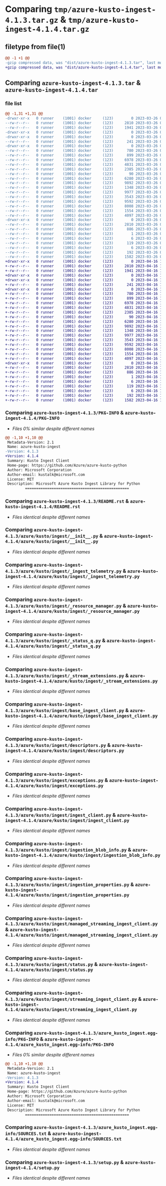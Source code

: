 # Comparing `tmp/azure-kusto-ingest-4.1.3.tar.gz` & `tmp/azure-kusto-ingest-4.1.4.tar.gz`

## filetype from file(1)

```diff
@@ -1 +1 @@
-gzip compressed data, was "dist/azure-kusto-ingest-4.1.3.tar", last modified: Sun Mar 26 08:35:24 2023, max compression
+gzip compressed data, was "dist/azure-kusto-ingest-4.1.4.tar", last modified: Sun Apr 16 10:49:29 2023, max compression
```

## Comparing `azure-kusto-ingest-4.1.3.tar` & `azure-kusto-ingest-4.1.4.tar`

### file list

```diff
@@ -1,31 +1,31 @@
-drwxr-xr-x   0 runner    (1001) docker     (123)        0 2023-03-26 08:35:24.000000 azure-kusto-ingest-4.1.3/
--rw-r--r--   0 runner    (1001) docker     (123)     2810 2023-03-26 08:35:24.000000 azure-kusto-ingest-4.1.3/PKG-INFO
--rw-r--r--   0 runner    (1001) docker     (123)     1941 2023-03-26 08:35:15.000000 azure-kusto-ingest-4.1.3/README.rst
-drwxr-xr-x   0 runner    (1001) docker     (123)        0 2023-03-26 08:35:24.000000 azure-kusto-ingest-4.1.3/azure/
-drwxr-xr-x   0 runner    (1001) docker     (123)        0 2023-03-26 08:35:24.000000 azure-kusto-ingest-4.1.3/azure/kusto/
--rw-r--r--   0 runner    (1001) docker     (123)      241 2023-03-26 08:35:15.000000 azure-kusto-ingest-4.1.3/azure/kusto/__init__.py
-drwxr-xr-x   0 runner    (1001) docker     (123)        0 2023-03-26 08:35:24.000000 azure-kusto-ingest-4.1.3/azure/kusto/ingest/
--rw-r--r--   0 runner    (1001) docker     (123)      780 2023-03-26 08:35:15.000000 azure-kusto-ingest-4.1.3/azure/kusto/ingest/__init__.py
--rw-r--r--   0 runner    (1001) docker     (123)      899 2023-03-26 08:35:15.000000 azure-kusto-ingest-4.1.3/azure/kusto/ingest/_ingest_telemetry.py
--rw-r--r--   0 runner    (1001) docker     (123)     6978 2023-03-26 08:35:15.000000 azure-kusto-ingest-4.1.3/azure/kusto/ingest/_resource_manager.py
--rw-r--r--   0 runner    (1001) docker     (123)     4831 2023-03-26 08:35:15.000000 azure-kusto-ingest-4.1.3/azure/kusto/ingest/_status_q.py
--rw-r--r--   0 runner    (1001) docker     (123)     2385 2023-03-26 08:35:15.000000 azure-kusto-ingest-4.1.3/azure/kusto/ingest/_stream_extensions.py
--rw-r--r--   0 runner    (1001) docker     (123)       90 2023-03-26 08:35:15.000000 azure-kusto-ingest-4.1.3/azure/kusto/ingest/_version.py
--rw-r--r--   0 runner    (1001) docker     (123)     6280 2023-03-26 08:35:15.000000 azure-kusto-ingest-4.1.3/azure/kusto/ingest/base_ingest_client.py
--rw-r--r--   0 runner    (1001) docker     (123)     9892 2023-03-26 08:35:15.000000 azure-kusto-ingest-4.1.3/azure/kusto/ingest/descriptors.py
--rw-r--r--   0 runner    (1001) docker     (123)     1348 2023-03-26 08:35:15.000000 azure-kusto-ingest-4.1.3/azure/kusto/ingest/exceptions.py
--rw-r--r--   0 runner    (1001) docker     (123)     9977 2023-03-26 08:35:15.000000 azure-kusto-ingest-4.1.3/azure/kusto/ingest/ingest_client.py
--rw-r--r--   0 runner    (1001) docker     (123)     3543 2023-03-26 08:35:15.000000 azure-kusto-ingest-4.1.3/azure/kusto/ingest/ingestion_blob_info.py
--rw-r--r--   0 runner    (1001) docker     (123)     9592 2023-03-26 08:35:15.000000 azure-kusto-ingest-4.1.3/azure/kusto/ingest/ingestion_properties.py
--rw-r--r--   0 runner    (1001) docker     (123)     8008 2023-03-26 08:35:15.000000 azure-kusto-ingest-4.1.3/azure/kusto/ingest/managed_streaming_ingest_client.py
--rw-r--r--   0 runner    (1001) docker     (123)     1554 2023-03-26 08:35:15.000000 azure-kusto-ingest-4.1.3/azure/kusto/ingest/status.py
--rw-r--r--   0 runner    (1001) docker     (123)     4097 2023-03-26 08:35:15.000000 azure-kusto-ingest-4.1.3/azure/kusto/ingest/streaming_ingest_client.py
-drwxr-xr-x   0 runner    (1001) docker     (123)        0 2023-03-26 08:35:24.000000 azure-kusto-ingest-4.1.3/azure_kusto_ingest.egg-info/
--rw-r--r--   0 runner    (1001) docker     (123)     2810 2023-03-26 08:35:24.000000 azure-kusto-ingest-4.1.3/azure_kusto_ingest.egg-info/PKG-INFO
--rw-r--r--   0 runner    (1001) docker     (123)      886 2023-03-26 08:35:24.000000 azure-kusto-ingest-4.1.3/azure_kusto_ingest.egg-info/SOURCES.txt
--rw-r--r--   0 runner    (1001) docker     (123)        1 2023-03-26 08:35:24.000000 azure-kusto-ingest-4.1.3/azure_kusto_ingest.egg-info/dependency_links.txt
--rw-r--r--   0 runner    (1001) docker     (123)        6 2023-03-26 08:35:24.000000 azure-kusto-ingest-4.1.3/azure_kusto_ingest.egg-info/namespace_packages.txt
--rw-r--r--   0 runner    (1001) docker     (123)      119 2023-03-26 08:35:24.000000 azure-kusto-ingest-4.1.3/azure_kusto_ingest.egg-info/requires.txt
--rw-r--r--   0 runner    (1001) docker     (123)        6 2023-03-26 08:35:24.000000 azure-kusto-ingest-4.1.3/azure_kusto_ingest.egg-info/top_level.txt
--rw-r--r--   0 runner    (1001) docker     (123)      192 2023-03-26 08:35:24.000000 azure-kusto-ingest-4.1.3/setup.cfg
--rw-r--r--   0 runner    (1001) docker     (123)     1582 2023-03-26 08:35:15.000000 azure-kusto-ingest-4.1.3/setup.py
+drwxr-xr-x   0 runner    (1001) docker     (123)        0 2023-04-16 10:49:29.000000 azure-kusto-ingest-4.1.4/
+-rw-r--r--   0 runner    (1001) docker     (123)     2810 2023-04-16 10:49:29.000000 azure-kusto-ingest-4.1.4/PKG-INFO
+-rw-r--r--   0 runner    (1001) docker     (123)     1941 2023-04-16 10:49:17.000000 azure-kusto-ingest-4.1.4/README.rst
+drwxr-xr-x   0 runner    (1001) docker     (123)        0 2023-04-16 10:49:29.000000 azure-kusto-ingest-4.1.4/azure/
+drwxr-xr-x   0 runner    (1001) docker     (123)        0 2023-04-16 10:49:29.000000 azure-kusto-ingest-4.1.4/azure/kusto/
+-rw-r--r--   0 runner    (1001) docker     (123)      241 2023-04-16 10:49:17.000000 azure-kusto-ingest-4.1.4/azure/kusto/__init__.py
+drwxr-xr-x   0 runner    (1001) docker     (123)        0 2023-04-16 10:49:29.000000 azure-kusto-ingest-4.1.4/azure/kusto/ingest/
+-rw-r--r--   0 runner    (1001) docker     (123)      780 2023-04-16 10:49:17.000000 azure-kusto-ingest-4.1.4/azure/kusto/ingest/__init__.py
+-rw-r--r--   0 runner    (1001) docker     (123)      899 2023-04-16 10:49:17.000000 azure-kusto-ingest-4.1.4/azure/kusto/ingest/_ingest_telemetry.py
+-rw-r--r--   0 runner    (1001) docker     (123)     6978 2023-04-16 10:49:17.000000 azure-kusto-ingest-4.1.4/azure/kusto/ingest/_resource_manager.py
+-rw-r--r--   0 runner    (1001) docker     (123)     4831 2023-04-16 10:49:17.000000 azure-kusto-ingest-4.1.4/azure/kusto/ingest/_status_q.py
+-rw-r--r--   0 runner    (1001) docker     (123)     2385 2023-04-16 10:49:17.000000 azure-kusto-ingest-4.1.4/azure/kusto/ingest/_stream_extensions.py
+-rw-r--r--   0 runner    (1001) docker     (123)       90 2023-04-16 10:49:17.000000 azure-kusto-ingest-4.1.4/azure/kusto/ingest/_version.py
+-rw-r--r--   0 runner    (1001) docker     (123)     6280 2023-04-16 10:49:17.000000 azure-kusto-ingest-4.1.4/azure/kusto/ingest/base_ingest_client.py
+-rw-r--r--   0 runner    (1001) docker     (123)     9892 2023-04-16 10:49:17.000000 azure-kusto-ingest-4.1.4/azure/kusto/ingest/descriptors.py
+-rw-r--r--   0 runner    (1001) docker     (123)     1348 2023-04-16 10:49:17.000000 azure-kusto-ingest-4.1.4/azure/kusto/ingest/exceptions.py
+-rw-r--r--   0 runner    (1001) docker     (123)     9977 2023-04-16 10:49:17.000000 azure-kusto-ingest-4.1.4/azure/kusto/ingest/ingest_client.py
+-rw-r--r--   0 runner    (1001) docker     (123)     3543 2023-04-16 10:49:17.000000 azure-kusto-ingest-4.1.4/azure/kusto/ingest/ingestion_blob_info.py
+-rw-r--r--   0 runner    (1001) docker     (123)     9592 2023-04-16 10:49:17.000000 azure-kusto-ingest-4.1.4/azure/kusto/ingest/ingestion_properties.py
+-rw-r--r--   0 runner    (1001) docker     (123)     8008 2023-04-16 10:49:17.000000 azure-kusto-ingest-4.1.4/azure/kusto/ingest/managed_streaming_ingest_client.py
+-rw-r--r--   0 runner    (1001) docker     (123)     1554 2023-04-16 10:49:17.000000 azure-kusto-ingest-4.1.4/azure/kusto/ingest/status.py
+-rw-r--r--   0 runner    (1001) docker     (123)     4097 2023-04-16 10:49:17.000000 azure-kusto-ingest-4.1.4/azure/kusto/ingest/streaming_ingest_client.py
+drwxr-xr-x   0 runner    (1001) docker     (123)        0 2023-04-16 10:49:29.000000 azure-kusto-ingest-4.1.4/azure_kusto_ingest.egg-info/
+-rw-r--r--   0 runner    (1001) docker     (123)     2810 2023-04-16 10:49:29.000000 azure-kusto-ingest-4.1.4/azure_kusto_ingest.egg-info/PKG-INFO
+-rw-r--r--   0 runner    (1001) docker     (123)      886 2023-04-16 10:49:29.000000 azure-kusto-ingest-4.1.4/azure_kusto_ingest.egg-info/SOURCES.txt
+-rw-r--r--   0 runner    (1001) docker     (123)        1 2023-04-16 10:49:29.000000 azure-kusto-ingest-4.1.4/azure_kusto_ingest.egg-info/dependency_links.txt
+-rw-r--r--   0 runner    (1001) docker     (123)        6 2023-04-16 10:49:29.000000 azure-kusto-ingest-4.1.4/azure_kusto_ingest.egg-info/namespace_packages.txt
+-rw-r--r--   0 runner    (1001) docker     (123)      119 2023-04-16 10:49:29.000000 azure-kusto-ingest-4.1.4/azure_kusto_ingest.egg-info/requires.txt
+-rw-r--r--   0 runner    (1001) docker     (123)        6 2023-04-16 10:49:29.000000 azure-kusto-ingest-4.1.4/azure_kusto_ingest.egg-info/top_level.txt
+-rw-r--r--   0 runner    (1001) docker     (123)      192 2023-04-16 10:49:29.000000 azure-kusto-ingest-4.1.4/setup.cfg
+-rw-r--r--   0 runner    (1001) docker     (123)     1582 2023-04-16 10:49:17.000000 azure-kusto-ingest-4.1.4/setup.py
```

### Comparing `azure-kusto-ingest-4.1.3/PKG-INFO` & `azure-kusto-ingest-4.1.4/PKG-INFO`

 * *Files 0% similar despite different names*

```diff
@@ -1,10 +1,10 @@
 Metadata-Version: 2.1
 Name: azure-kusto-ingest
-Version: 4.1.3
+Version: 4.1.4
 Summary: Kusto Ingest Client
 Home-page: https://github.com/Azure/azure-kusto-python
 Author: Microsoft Corporation
 Author-email: kustalk@microsoft.com
 License: MIT
 Description: Microsoft Azure Kusto Ingest Library for Python
         ===============================================
```

### Comparing `azure-kusto-ingest-4.1.3/README.rst` & `azure-kusto-ingest-4.1.4/README.rst`

 * *Files identical despite different names*

### Comparing `azure-kusto-ingest-4.1.3/azure/kusto/ingest/__init__.py` & `azure-kusto-ingest-4.1.4/azure/kusto/ingest/__init__.py`

 * *Files identical despite different names*

### Comparing `azure-kusto-ingest-4.1.3/azure/kusto/ingest/_ingest_telemetry.py` & `azure-kusto-ingest-4.1.4/azure/kusto/ingest/_ingest_telemetry.py`

 * *Files identical despite different names*

### Comparing `azure-kusto-ingest-4.1.3/azure/kusto/ingest/_resource_manager.py` & `azure-kusto-ingest-4.1.4/azure/kusto/ingest/_resource_manager.py`

 * *Files identical despite different names*

### Comparing `azure-kusto-ingest-4.1.3/azure/kusto/ingest/_status_q.py` & `azure-kusto-ingest-4.1.4/azure/kusto/ingest/_status_q.py`

 * *Files identical despite different names*

### Comparing `azure-kusto-ingest-4.1.3/azure/kusto/ingest/_stream_extensions.py` & `azure-kusto-ingest-4.1.4/azure/kusto/ingest/_stream_extensions.py`

 * *Files identical despite different names*

### Comparing `azure-kusto-ingest-4.1.3/azure/kusto/ingest/base_ingest_client.py` & `azure-kusto-ingest-4.1.4/azure/kusto/ingest/base_ingest_client.py`

 * *Files identical despite different names*

### Comparing `azure-kusto-ingest-4.1.3/azure/kusto/ingest/descriptors.py` & `azure-kusto-ingest-4.1.4/azure/kusto/ingest/descriptors.py`

 * *Files identical despite different names*

### Comparing `azure-kusto-ingest-4.1.3/azure/kusto/ingest/exceptions.py` & `azure-kusto-ingest-4.1.4/azure/kusto/ingest/exceptions.py`

 * *Files identical despite different names*

### Comparing `azure-kusto-ingest-4.1.3/azure/kusto/ingest/ingest_client.py` & `azure-kusto-ingest-4.1.4/azure/kusto/ingest/ingest_client.py`

 * *Files identical despite different names*

### Comparing `azure-kusto-ingest-4.1.3/azure/kusto/ingest/ingestion_blob_info.py` & `azure-kusto-ingest-4.1.4/azure/kusto/ingest/ingestion_blob_info.py`

 * *Files identical despite different names*

### Comparing `azure-kusto-ingest-4.1.3/azure/kusto/ingest/ingestion_properties.py` & `azure-kusto-ingest-4.1.4/azure/kusto/ingest/ingestion_properties.py`

 * *Files identical despite different names*

### Comparing `azure-kusto-ingest-4.1.3/azure/kusto/ingest/managed_streaming_ingest_client.py` & `azure-kusto-ingest-4.1.4/azure/kusto/ingest/managed_streaming_ingest_client.py`

 * *Files identical despite different names*

### Comparing `azure-kusto-ingest-4.1.3/azure/kusto/ingest/status.py` & `azure-kusto-ingest-4.1.4/azure/kusto/ingest/status.py`

 * *Files identical despite different names*

### Comparing `azure-kusto-ingest-4.1.3/azure/kusto/ingest/streaming_ingest_client.py` & `azure-kusto-ingest-4.1.4/azure/kusto/ingest/streaming_ingest_client.py`

 * *Files identical despite different names*

### Comparing `azure-kusto-ingest-4.1.3/azure_kusto_ingest.egg-info/PKG-INFO` & `azure-kusto-ingest-4.1.4/azure_kusto_ingest.egg-info/PKG-INFO`

 * *Files 0% similar despite different names*

```diff
@@ -1,10 +1,10 @@
 Metadata-Version: 2.1
 Name: azure-kusto-ingest
-Version: 4.1.3
+Version: 4.1.4
 Summary: Kusto Ingest Client
 Home-page: https://github.com/Azure/azure-kusto-python
 Author: Microsoft Corporation
 Author-email: kustalk@microsoft.com
 License: MIT
 Description: Microsoft Azure Kusto Ingest Library for Python
         ===============================================
```

### Comparing `azure-kusto-ingest-4.1.3/azure_kusto_ingest.egg-info/SOURCES.txt` & `azure-kusto-ingest-4.1.4/azure_kusto_ingest.egg-info/SOURCES.txt`

 * *Files identical despite different names*

### Comparing `azure-kusto-ingest-4.1.3/setup.py` & `azure-kusto-ingest-4.1.4/setup.py`

 * *Files identical despite different names*

